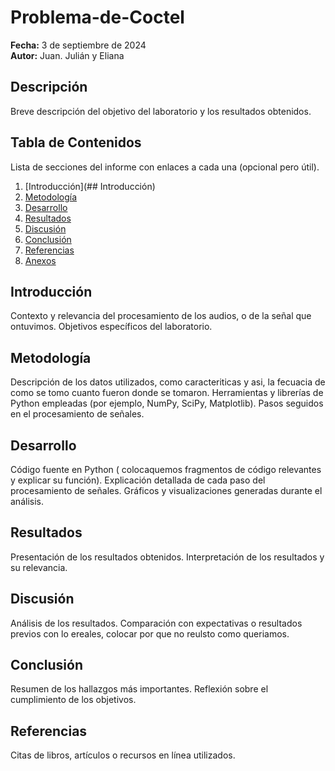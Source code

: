 # Problema-de-Coctel
**Fecha:** 3 de septiembre de 2024  
**Autor:** Juan. Julián y Eliana 

## Descripción
Breve descripción del objetivo del laboratorio y los resultados obtenidos.

## Tabla de Contenidos
Lista de secciones del informe con enlaces a cada una (opcional pero útil).
1. [Introducción](## Introducción)
2. [Metodología](##metodología)
3. [Desarrollo](##Desarrollo)
4. [Resultados](##Resultados)
5. [Discusión](##Discusión)
6. [Conclusión](##Conclusión)
7. [Referencias](##Referencias)
8. [Anexos](##Anexos)
   
## Introducción
Contexto y relevancia del procesamiento de los audios, o de la señal que ontuvimos.
Objetivos específicos del laboratorio.

## Metodología
Descripción de los datos utilizados, como caracteriticas y asi, la fecuacia de como se tomo cuanto fueron donde se tomaron.
Herramientas y librerías de Python empleadas (por ejemplo, NumPy, SciPy, Matplotlib).
Pasos seguidos en el procesamiento de señales.

## Desarrollo
Código fuente en Python ( colocaquemos fragmentos de código relevantes y explicar su función).
Explicación detallada de cada paso del procesamiento de señales.
Gráficos y visualizaciones generadas durante el análisis.

## Resultados
Presentación de los resultados obtenidos.
Interpretación de los resultados y su relevancia.

## Discusión
Análisis de los resultados. Comparación con expectativas o resultados previos con lo ereales, colocar por que no reulsto como queriamos.

## Conclusión
Resumen de los hallazgos más importantes. Reflexión sobre el cumplimiento de los objetivos.

## Referencias
Citas de libros, artículos o recursos en línea utilizados.
